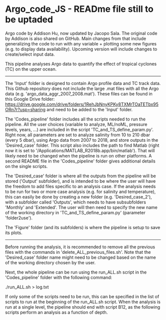 # Argo_code_JS - READme file still to be uptaded

Argo code by Addison Hu, now updated by Jacopo Sala. The original code by Addison is also shared on GitHub. Main changes from that include generalizing the code to run with any variable + plotting some new figures (e.g. to display data availability). Upcoming version will include changes to create/select input data.

This pipeline analyses Argo data to quantify the effect of tropical cyclones (TC) on the upper ocean.

______________________________

The 'Input' folder is designed to contain Argo profile data and TC track data. This Github repository does not include the large .mat files with all the Argo data (e.g. 'argo_data_aggr_2007_2008.mat'). These files can be found in this Google Drive folder: https://drive.google.com/drive/folders/1RehJbNnyKPKy8TXMrTOaTETbx95ORn7r?usp=sharing and need to be added to the 'Input' folder.

The 'Codes_pipeline' folder includes all the scripts needed to run the pipeline. All the user choices (variable to analyze, ML/noML, pressure levels, years, ...) are included in the script 'TC_and_TS_define_param.py'. Right now, all parameters are set to analyze salinity from 10 to 210 dbar (every 5 dbar), using Argo data from 2007 to 2018, and store outputs in the 'Desired_case' folder. This script also includes the path to find Matlab (right now it is set to '/Applications/MATLAB_R2018b.app/bin/matlab'). That will likely need to be changed when the pipeline is run on other platforms. A second README file in the 'Codes_pipeline' folder gives additional details on the single scripts.

The 'Desired_case' folder is where all the outputs from the pipeline will be stored ('Output' subfolder), and is intended to be where the user will have the freedom to add files specific to an analysis case. If the analysis needs to be run for two or more case analysis (e.g. for salinity and temperature), this can easily be done by creating a new folder (e.g. 'Desired_case_2'), with a subfolder called 'Outputs', which needs to have subsubfolders 'Monthly' and 'Extended'. The user will then need to specify the new name of the working directory in 'TC_and_TS_define_param.py' (parameter 'folder2use').

The 'Figure' folder (and its subfolders) is where the pipeline is setup to save its plots.

______________________________

Before running the analysis, it is recommended to remove all the previous files with the commands in 'delete_ALL_previous_files.sh'. Note that the 'Desired_case' folder name might need to be changed based on the name of the working directory chosen by the user.

Next, the whole pipeline can be run using the run_ALL.sh script in the 'Codes_pipeline' folder with the following command:

./run_ALL.sh > log.txt

If only some of the scripts need to be run, this can be specified in the list of scripts to run at the beginning of the run_ALL.sh script. When the analysis is run at a single level, the pipeline should end with script B12, as the following scripts perform an analysis as a function of depth.


